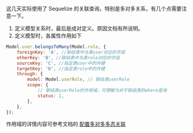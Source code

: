 这几天实际使用了 Sequelize 的关联查询，特别是多对多关系，有几个点需要注意一下。

1. 定义模型关系时，最后是成对定义。原因文档有所说明。
2. 定义模型时，各属性作用如下

```js
Model.user.belongsToMany(Model.role, {
	foreignKey: 'A', //联结表中与表user对应的字段
	otherKey: 'B', //联结表中与表role对应的字段
	sourceKey: 'C', //指定表user中的外键
	targetKey: 'D', //指定表role中的外键
	through: {
		model: Model.userRole, // 联结表userRole
		scope: {
			// 联结表userRole的作用域，可理解为对于联结表的where查询
			status: 1,
		},
	},
});
```

作用域的详情内容可参考文档的 [配置多对多多态关联](https://www.sequelize.com.cn/advanced-association-concepts/polymorphic-associations#%E9%85%8D%E7%BD%AE%E5%A4%9A%E5%AF%B9%E5%A4%9A%E5%A4%9A%E6%80%81%E5%85%B3%E8%81%94)
